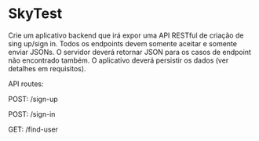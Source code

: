 # SkyTest
Crie um aplicativo backend que irá expor uma API RESTful de criação de sing up/sign in. Todos os endpoints devem somente aceitar e somente enviar JSONs. O servidor deverá retornar JSON para os casos de endpoint não encontrado também. O aplicativo deverá persistir os dados (ver detalhes em requisitos).


API routes:


POST:
/sign-up


POST:
/sign-in


GET:
/find-user

